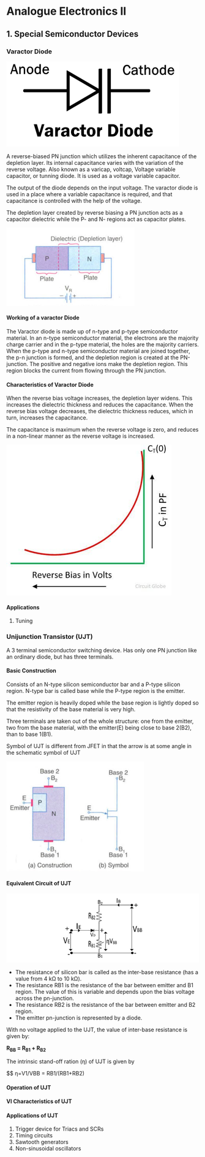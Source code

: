 # Analogue Electronics II

## 1. Special Semiconductor Devices

### Varactor Diode

![Varactor](images/varactorDiode.png)

A reverse-biased PN junction which utilizes the inherent capacitance of the depletion layer. Its internal capacitance varies with the variation of the reverse voltage. Also known as a varicap, voltcap, Voltage variable capacitor, or tunning diode. It is used as a voltage variable capacitor. 


The output of the diode depends on the input voltage. The varactor diode is used in a place where a variable capacitance is required, and that capacitance is controlled with the help of the voltage. 

The depletion layer created by reverse biasing a PN junction acts as a capacitor dielectric while the P- and N- regions act as capacitor plates.

![](images/ReverseBiasedPNJunction.png)

#### Working of a varactor Diode

The Varactor diode is made up of n-type and p-type semiconductor material. In an n-type semiconductor material, the electrons are the majority charge carrier and in the p-type material, the holes are the majority carriers. When the p-type and n-type semiconductor material are joined together, the p-n junction is formed, and the depletion region is created at the PN-junction. The positive and negative ions make the depletion region. This region blocks the current from flowing through the PN junction.




#### Characteristics of Varactor Diode

When the reverse bias voltage increases, the depletion layer widens. This increases the dielectric thickness and reduces the capacitance. When the reverse bias voltage decreases, the dielectric thickness reduces, which in turn, increases the capacitance.

The capacitance is maximum when the reverse voltage is zero, and reduces in a non-linear manner as the reverse voltage is increased.

![](images/characteristic-diode.jpg)

#### Applications
1. Tuning


### Unijunction Transistor (UJT)
 A 3 terminal semiconductor switching device. Has only one PN junction like an ordinary diode, but has three terminals. 

 #### Basic Construction

 Consists of an N-type silicon semiconductor bar and a P-type silicon region. N-type bar is called base while the P-type region is the emitter.

The emitter region is heavily doped while the base region is lightly doped so that the resistivity of the base material is very high.

Three terminals are taken out of the whole structure: one from the emitter, two from the base material, with the emitter(E) being close to base 2(B2), than to base 1(B1).

Symbol of UJT is different from JFET in that the arrow is at some angle in the schematic symbol of UJT

![](images/UJT.png)

#### Equivalent Circuit of UJT

![](images/eq_ckt_ujt.jpg)

- The resistance of silicon bar is called as the inter-base resistance (has a value from 4 kΩ to 10 kΩ).
- The resistance RB1 is the resistance of the bar between emitter and B1 region. The value of this is variable and depends upon the bias voltage across the pn-junction.
- The resistance RB2 is the resistance of the bar between emitter and B2 region.
- The emitter pn-junction is represented by a diode.

With no voltage applied to the UJT, the value of inter-base resistance is given by:


**R<sub>BB</sub> = R<sub>B1</sub> + R<sub>B2</sub>**


The intrinsic stand-off ration (ƞ) of UJT is given by

$$ η=V1/VBB = RB1/(RB1+RB2)

#### Operation of UJT
#### VI Characteristics of UJT
#### Applications of UJT

1. Trigger device for Triacs and SCRs
2. Timing circuits
3. Sawtooth generators
4. Non-sinusoidal oscillators


